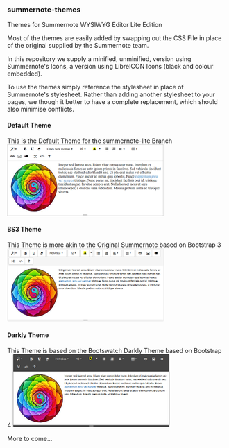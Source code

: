 ### summernote-themes
Themes for Summernote WYSIWYG Editor Lite Edition

Most of the themes are easily added by swapping out the CSS File in place of the original supplied by the Summernote team.

In this repository we supply a minified, unminified, version using Summernote's Icons, a version using LibreICON Icons (black and colour embedded).

To use the themes simply reference the stylesheet in place of Summernote's stylesheet. Rather than adding another stylesheet to your pages, we though it better to have a complete replacement, which should also minimise conflicts.

#### Default Theme
This is the Default Theme for the summernote-lite Branch
![summernote-lite-default](default/summernote-lite-default-thumb.png)

#### BS3 Theme
This Theme is more akin to the Original Summernote based on Bootstrap 3
![summernote-lite-bs3](bs3/summernote-lite-bs3-thumb.png)

#### Darkly Theme
This Theme is based on the Bootswatch Darkly Theme based on Bootstrap 4
![summernote-lite-darkly](darkly/summernote-lite-darkly-thumb.png)

More to come...